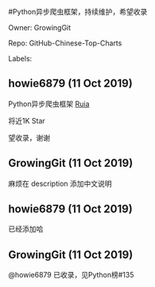 #Python异步爬虫框架，持续维护，希望收录

Owner: GrowingGit

Repo: GitHub-Chinese-Top-Charts

Labels: 

## howie6879 (11 Oct 2019)

Python异步爬虫框架 [Ruia](https://github.com/howie6879/ruia)

将近1K Star

望收录，谢谢

## GrowingGit (11 Oct 2019)

麻烦在 description 添加中文说明

## howie6879 (11 Oct 2019)

已经添加哈

## GrowingGit (11 Oct 2019)

@howie6879 已收录，见Python榜#135

